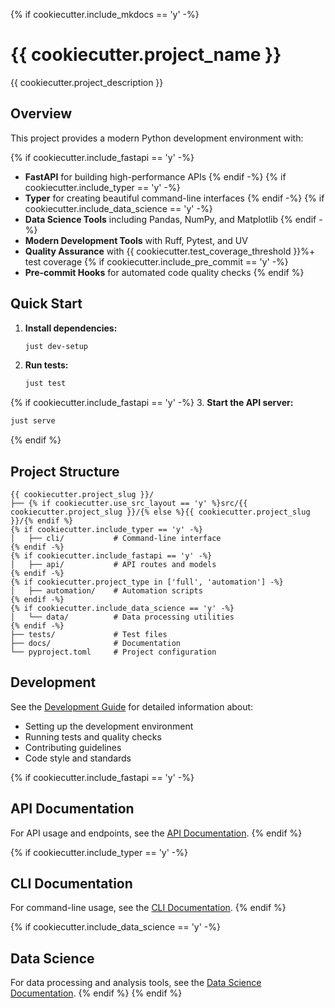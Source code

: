 {% if cookiecutter.include_mkdocs == 'y' -%}

# {{ cookiecutter.project_name }}

{{ cookiecutter.project_description }}

## Overview

This project provides a modern Python development environment with:

{% if cookiecutter.include_fastapi == 'y' -%}

- **FastAPI** for building high-performance APIs
  {% endif -%}
  {% if cookiecutter.include_typer == 'y' -%}
- **Typer** for creating beautiful command-line interfaces
  {% endif -%}
  {% if cookiecutter.include_data_science == 'y' -%}
- **Data Science Tools** including Pandas, NumPy, and Matplotlib
  {% endif -%}
- **Modern Development Tools** with Ruff, Pytest, and UV
- **Quality Assurance** with {{ cookiecutter.test_coverage_threshold }}%+ test coverage
  {% if cookiecutter.include_pre_commit == 'y' -%}
- **Pre-commit Hooks** for automated code quality checks
  {% endif %}

## Quick Start

1. **Install dependencies:**

    ```bash
    just dev-setup
    ```

2. **Run tests:**
    ```bash
    just test
    ```

{% if cookiecutter.include_fastapi == 'y' -%} 3. **Start the API server:**

```bash
just serve
```

{% endif %}

## Project Structure

```
{{ cookiecutter.project_slug }}/
├── {% if cookiecutter.use_src_layout == 'y' %}src/{{ cookiecutter.project_slug }}/{% else %}{{ cookiecutter.project_slug }}/{% endif %}
{% if cookiecutter.include_typer == 'y' -%}
│   ├── cli/           # Command-line interface
{% endif -%}
{% if cookiecutter.include_fastapi == 'y' -%}
│   ├── api/           # API routes and models
{% endif -%}
{% if cookiecutter.project_type in ['full', 'automation'] -%}
│   ├── automation/    # Automation scripts
{% endif -%}
{% if cookiecutter.include_data_science == 'y' -%}
│   └── data/          # Data processing utilities
{% endif -%}
├── tests/             # Test files
├── docs/              # Documentation
└── pyproject.toml     # Project configuration
```

## Development

See the [Development Guide](development.md) for detailed information about:

- Setting up the development environment
- Running tests and quality checks
- Contributing guidelines
- Code style and standards

{% if cookiecutter.include_fastapi == 'y' -%}

## API Documentation

For API usage and endpoints, see the [API Documentation](api.md).
{% endif %}

{% if cookiecutter.include_typer == 'y' -%}

## CLI Documentation

For command-line usage, see the [CLI Documentation](cli.md).
{% endif %}

{% if cookiecutter.include_data_science == 'y' -%}

## Data Science

For data processing and analysis tools, see the [Data Science Documentation](data.md).
{% endif %}
{% endif %}
